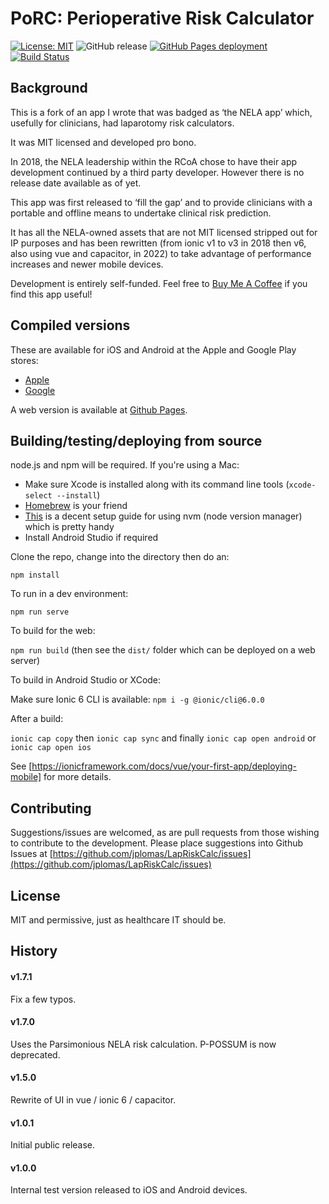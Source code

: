 # PoRC: Perioperative Risk Calculator

[![License: MIT](https://img.shields.io/badge/License-MIT-yellow.svg)](https://opensource.org/licenses/MIT) ![GitHub release](https://img.shields.io/github/tag/jplomas/lapriskcalc.svg) [![GitHub Pages deployment](https://img.shields.io/github/deployments/jplomas/LapRiskCalc/github-pages)](https://jplomas.github.io/LapRiskCalc) [![Build Status](https://app.travis-ci.com/jplomas/LapRiskCalc.svg?branch=master)](https://app.travis-ci.com/jplomas/LapRiskCalc)

## Background

This is a fork of an app I wrote that was badged as ‘the NELA app’ which, usefully for clinicians, had laparotomy risk calculators.

It was MIT licensed and developed pro bono.

In 2018, the NELA leadership within the RCoA chose to have their app development continued by a third party developer. However there is no release date available as of yet.

This app was first released to ‘fill the gap’ and to provide clinicians with a portable and offline means to undertake clinical risk prediction.

It has all the NELA-owned assets that are not MIT licensed stripped out for IP purposes and has been rewritten (from ionic v1 to v3 in 2018 then v6, also using vue and capacitor, in 2022) to take advantage of performance increases and newer mobile devices.

Development is entirely self-funded.  Feel free to [Buy Me A Coffee](https://www.buymeacoffee.com/jplomas) if you find this app useful!

## Compiled versions

These are available for iOS and Android at the Apple and Google Play stores:

- [Apple](https://itunes.apple.com/us/app/perioperative-risk-calculator/id1443388402?ls=1&mt=8)
- [Google](https://play.google.com/store/apps/details?id=com.jplomas.porc)

A web version is available at [Github Pages](https://jplomas.github.io/LapRiskCalc).

## Building/testing/deploying from source

node.js and npm will be required.  If you're using a Mac:
- Make sure Xcode is installed along with its command line tools (`xcode-select --install`)
- [Homebrew](https://brew.sh/) is your friend
- [This](https://tecadmin.net/install-nvm-macos-with-homebrew/) is a decent setup guide for using nvm (node version manager) which is pretty handy
- Install Android Studio if required

Clone the repo, change into the directory then do an:

`npm install`

To run in a dev environment:

`npm run serve`

To build for the web:

`npm run build` (then see the `dist/` folder which can be deployed on a web server)

To build in Android Studio or XCode:

Make sure Ionic 6 CLI is available: `npm i -g @ionic/cli@6.0.0`

After a build:

`ionic cap copy` then `ionic cap sync` and finally `ionic cap open android` or `ionic cap open ios`

See [https://ionicframework.com/docs/vue/your-first-app/deploying-mobile] for more details.

## Contributing

Suggestions/issues are welcomed, as are pull requests from those wishing to contribute to the development.  Please place suggestions into Github Issues at [https://github.com/jplomas/LapRiskCalc/issues](https://github.com/jplomas/LapRiskCalc/issues)

## License

MIT and permissive, just as healthcare IT should be.

## History

#### v1.7.1

Fix a few typos.

#### v1.7.0

Uses the Parsimonious NELA risk calculation. P-POSSUM is now deprecated.

#### v1.5.0

Rewrite of UI in vue / ionic 6 / capacitor.

#### v1.0.1

Initial public release.

#### v1.0.0

Internal test version released to iOS and Android devices.

